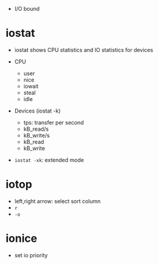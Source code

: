 - I/O bound 
# iostat
- iostat shows CPU statistics and IO statistics for devices
- CPU
  - user
  - nice 
  - iowait
  - steal
  - idle
  
- Devices (iostat -k)
  - tps: transfer per second
  - kB_read/s
  - kB_write/s
  - kB_read
  - kB_write
  
- `iostat -xk`: extended mode

# iotop
- left,right arrow: select sort column
- `r`
- `-o`

# ionice
- set io priority


  
